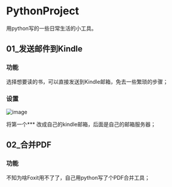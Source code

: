 # PythonProject
 用python写的一些日常生活的小工具。

## 01_发送邮件到Kindle
### 功能
选择想要读的书，可以直接发送到Kindle邮箱，免去一些繁琐的步骤；
### 设置
![image](https://user-images.githubusercontent.com/92583429/159947605-5eb72b92-da93-426f-85cb-6b0ed4ec6fc3.png)

将第一个*** 改成自己的kindle邮箱，后面是自己的邮箱服务器；

## 02_合并PDF
### 功能
不知为啥Foxit用不了了，自己用python写了个PDF合并工具；
